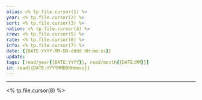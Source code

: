 ```yaml
---
alias: <% tp.file.cursor(1) %>
year: <% tp.file.cursor(2) %>
sort: <% tp.file.cursor(3) %>
nation: <% tp.file.cursor(4) %>
crew: <% tp.file.cursor(5) %>
rate: <% tp.file.cursor(6) %>
info: <% tp.file.cursor(7) %>
date: {{DATE:YYYY-MM-DD-dddd HH:mm:ss}}
update: 
tags: [read/year{{DATE:YYYY}}, read/month{{DATE:MM}}]
id: read{{DATE:YYYYMMDDHHmmss}}
---
```

---

<% tp.file.cursor(8) %>
